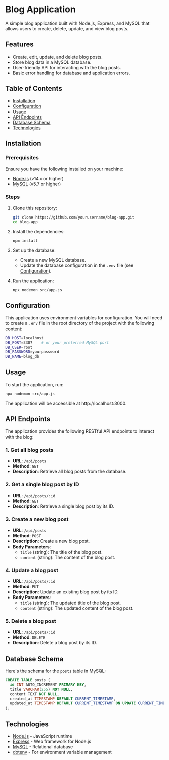 # Blog Application

A simple blog application built with Node.js, Express, and MySQL that allows users to create, delete, update, and view blog posts.

## Features

- Create, edit, update, and delete blog posts.
- Store blog data in a MySQL database.
- User-friendly API for interacting with the blog posts.
- Basic error handling for database and application errors.

## Table of Contents

- [Installation](#installation)
- [Configuration](#configuration)
- [Usage](#usage)
- [API Endpoints](#api-endpoints)
- [Database Schema](#database-schema)
- [Technologies](#technologies)

## Installation

### Prerequisites

Ensure you have the following installed on your machine:

- [Node.js](https://nodejs.org/en/download/) (v14.x or higher)
- [MySQL](https://www.mysql.com/) (v5.7 or higher)

### Steps

1. Clone this repository:

   ```bash
   git clone https://github.com/yourusername/blog-app.git
   cd blog-app
   ```

2. Install the dependencies:

   ```bash
   npm install
   ```

3. Set up the database:

   - Create a new MySQL database.
   - Update the database configuration in the `.env` file (see [Configuration](#configuration)).

4. Run the application:

   ```bash
   npx nodemon src/app.js
   ```

## Configuration

This application uses environment variables for configuration. You will need to create a `.env` file in the root directory of the project with the following content:

```bash
DB_HOST=localhost
DB_PORT=3307    # or your preferred MySQL port
DB_USER=root
DB_PASSWORD=yourpassword
DB_NAME=blog_db
```

## Usage

To start the application, run:

```bash
npx nodemon src/app.js
```

The application will be accessible at http://localhost:3000.

## API Endpoints

The application provides the following RESTful API endpoints to interact with the blog:

### 1. Get all blog posts

- **URL**: `/api/posts`
- **Method**: `GET`
- **Description**: Retrieve all blog posts from the database.

### 2. Get a single blog post by ID

- **URL**: `/api/posts/:id`
- **Method**: `GET`
- **Description**: Retrieve a single blog post by its ID.

### 3. Create a new blog post

- **URL**: `/api/posts`
- **Method**: `POST`
- **Description**: Create a new blog post.
- **Body Parameters**:
  - `title` (string): The title of the blog post.
  - `content` (string): The content of the blog post.

### 4. Update a blog post

- **URL**: `/api/posts/:id`
- **Method**: `PUT`
- **Description**: Update an existing blog post by its ID.
- **Body Parameters**:
  - `title` (string): The updated title of the blog post.
  - `content` (string): The updated content of the blog post.

### 5. Delete a blog post

- **URL**: `/api/posts/:id`
- **Method**: `DELETE`
- **Description**: Delete a blog post by its ID.

## Database Schema

Here's the schema for the `posts` table in MySQL:

```sql
CREATE TABLE posts (
  id INT AUTO_INCREMENT PRIMARY KEY,
  title VARCHAR(255) NOT NULL,
  content TEXT NOT NULL,
  created_at TIMESTAMP DEFAULT CURRENT_TIMESTAMP,
  updated_at TIMESTAMP DEFAULT CURRENT_TIMESTAMP ON UPDATE CURRENT_TIMESTAMP
);
```

## Technologies

- [Node.js](https://nodejs.org/) - JavaScript runtime
- [Express](https://expressjs.com/) - Web framework for Node.js
- [MySQL](https://www.mysql.com/) - Relational database
- [dotenv](https://www.npmjs.com/package/dotenv) - For environment variable management
